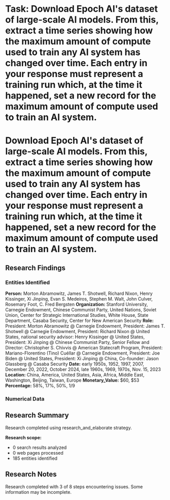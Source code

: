 # Task: Download Epoch AI's dataset of large-scale AI models. From this, extract a time series showing how the maximum amount of compute used to train any AI system has changed over time. Each entry in your response must represent a training run which, at the time it happened, set a new record for the maximum amount of compute used to train an AI system.

# Download Epoch AI's dataset of large-scale AI models. From this, extract a time series showing how the maximum amount of compute used to train any AI system has changed over time. Each entry in your response must represent a training run which, at the time it happened, set a new record for the maximum amount of compute used to train an AI system.

## Research Findings

### Entities Identified

**Person:** Morton Abramowitz, James T. Shotwell, Richard Nixon, Henry Kissinger, Xi Jinping, Evan S. Medeiros, Stephen M. Walt, John Culver, Rosemary Foot, C. Fred Bergsten
**Organization:** Stanford University, Carnegie Endowment, Chinese Communist Party, United Nations, Soviet Union, Center for Strategic International Studies, White House, State Department, Casaba Security, Center for New American Security
**Role:** President: Morton Abramowitz @ Carnegie Endowment, President: James T. Shotwell @ Carnegie Endowment, President: Richard Nixon @ United States, national security advisor: Henry Kissinger @ United States, President: Xi Jinping @ Chinese Communist Party, Senior Fellow and Director: Christopher S. Chivvis @ American Statecraft Program, President: Mariano-Florentino (Tino) Cuéllar @ Carnegie Endowment, President: Joe Biden @ United States, President: Xi Jinping @ China, Co-founder: Jason Glassberg @ Casaba Security
**Date:** early 1950s, 1952, 1997, 2007, December 20, 2022, October 2024, late 1960s, 1969, 1970s, Nov. 15, 2023
**Location:** China, America, United States, Asia, Africa, Middle East, Washington, Beijing, Taiwan, Europe
**Monetary_Value:** $60, $53
**Percentage:** 58%, 17%, 50%, 1/9

### Numerical Data



## Research Summary

Research completed using research_and_elaborate strategy.

**Research scope:**
- 0 search results analyzed
- 0 web pages processed
- 185 entities identified



## Research Notes

Research completed with 3 of 8 steps encountering issues. Some information may be incomplete.
